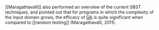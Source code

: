 [[Maragathavalli]] also performed an overview of the current SBST techniques, and pointed out that for programs in which the complexity of the input domain grows, the efficacy of [GA](obsidian://open?vault=Thesis&file=Concpets%2FGenetic%20Algorithm) is quite significant when compared to [[random testing]] (Maragathavalli, 2011).
